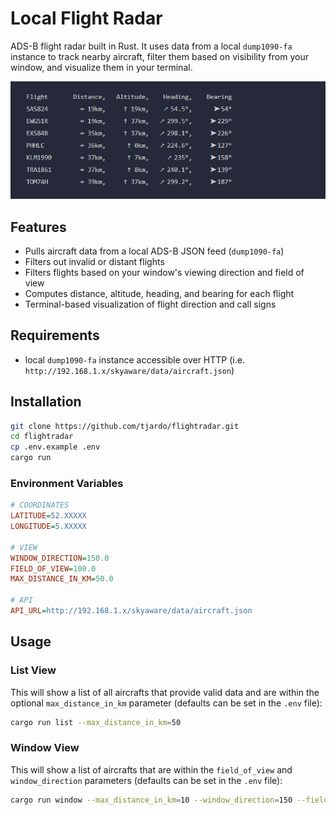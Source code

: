 # Local Flight Radar

ADS-B flight radar built in Rust. It uses data from a local `dump1090-fa` instance to track nearby aircraft, filter them based on visibility from your window, and visualize them in your terminal.

![screenshot](readme/list-screenshot.png)

## Features

- Pulls aircraft data from a local ADS-B JSON feed (`dump1090-fa`)
- Filters out invalid or distant flights
- Filters flights based on your window's viewing direction and field of view
- Computes distance, altitude, heading, and bearing for each flight
- Terminal-based visualization of flight direction and call signs

## Requirements

- local `dump1090-fa` instance accessible over HTTP (i.e. `http://192.168.1.x/skyaware/data/aircraft.json`)

## Installation

```bash
git clone https://github.com/tjardo/flightradar.git
cd flightradar
cp .env.example .env
cargo run
```

### Environment Variables

```ini
# COORDINATES
LATITUDE=52.XXXXX
LONGITUDE=5.XXXXX

# VIEW
WINDOW_DIRECTION=150.0
FIELD_OF_VIEW=100.0
MAX_DISTANCE_IN_KM=50.0

# API
API_URL=http://192.168.1.x/skyaware/data/aircraft.json
```

## Usage

### List View

This will show a list of all aircrafts that provide valid data and are within the optional `max_distance_in_km` parameter (defaults can be set in the `.env` file):

```bash
cargo run list --max_distance_in_km=50
```

### Window View

This will show a list of aircrafts that are within the `field_of_view` and `window_direction` parameters (defaults can be set in the `.env` file):

```bash
cargo run window --max_distance_in_km=10 --window_direction=150 --field_of_view=100
```
